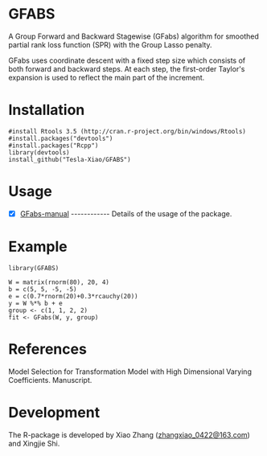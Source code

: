 # GFABS
  A Group Forward and Backward Stagewise (GFabs) algorithm for smoothed partial rank loss function (SPR) with the Group Lasso penalty.
 
  GFabs uses coordinate descent with a fixed step size which consists of both forward and backward steps. At each step, the first-order Taylor's expansion is used to reflect the main part of the increment. 

# Installation

    #install Rtools 3.5 (http://cran.r-project.org/bin/windows/Rtools)
    #install.packages("devtools")
    #install.packages("Rcpp")
    library(devtools)
    install_github("Tesla-Xiao/GFABS")

# Usage

   - [x] [GFabs-manual](https://github.com/Tesla-Xiao/GFabs/blob/master/inst/GFABS-manual.pdf) ------------ Details of the usage of the package.
   
# Example

    library(GFABS)

    W = matrix(rnorm(80), 20, 4)
    b = c(5, 5, -5, -5)
    e = c(0.7*rnorm(20)+0.3*rcauchy(20))
    y = W %*% b + e
    group <- c(1, 1, 2, 2)
    fit <- GFabs(W, y, group)
    
# References

Model Selection for Transformation Model with High Dimensional Varying Coefficients. Manuscript.

# Development
The R-package is developed by Xiao Zhang (zhangxiao_0422@163.com) and Xingjie Shi.
